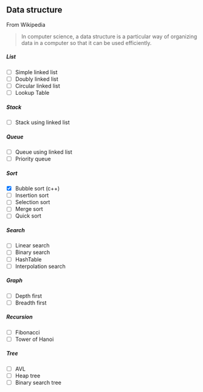 ## Data structure

From Wikipedia
> In computer science, a data structure is a particular way of organizing data in a computer so that it can be used efficiently.

##### List
- [ ] Simple linked list
- [ ] Doubly linked list
- [ ] Circular linked list
- [ ] Lookup Table

##### Stack
- [ ] Stack using linked list

##### Queue
- [ ] Queue using linked list
- [ ] Priority queue

##### Sort
- [x] Bubble sort (c++)
- [ ] Insertion sort
- [ ] Selection sort
- [ ] Merge sort
- [ ] Quick sort

##### Search
- [ ] Linear search
- [ ] Binary search
- [ ] HashTable
- [ ] Interpolation search

##### Graph
- [ ] Depth first
- [ ] Breadth first

##### Recursion
- [ ] Fibonacci
- [ ] Tower of Hanoi

##### Tree
- [ ] AVL
- [ ] Heap tree
- [ ] Binary search tree